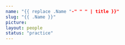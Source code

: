 ```yaml
---
name: "{{ replace .Name "-" " " | title }}"
slug: "{{ .Name }}"
picture:
layout: people
status: "practice"
---
```


